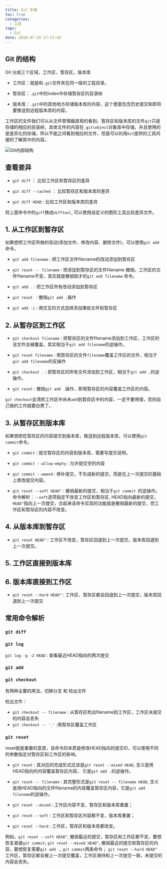 ```yaml
---
title: Git 手册
toc: true
categories:
  - 工具
tags:
  - Git
date: 2018-07-29 17:13:42
---
```


## Git 的结构

Git 分成三个区域，工作区，暂存区，版本库

- 工作区：就是和`.git`文件夹在同一级的工程目录。

- 暂存区：`.git`中的index中存储暂存区的目录树

- 版本库：`.git`中的其他地方存储版本库的内容，这个里面包含历史提交和即将要推送到远程版本库的内容。

工作区的文件我们可以从文件管理器直观的看到，暂存区和版本库的文件`git`只是存储的相应的目录树，具体文件的内容在`.git\object`对象库中存储，并且使用的是差异化的存储，所以不能之间看到相应的文件，但是可以利用`Git`提供的工具间接的了解其中的内容。

![Git内部结构](git_show_01.svg)

## 查看差异

- `git diff` ： 比较工作区和暂存区的差异

- `git diff --cached` ： 比较暂存区和版本库的差异

- `git diff HEAD` : 比较工作区和版本库的差异

将上面命令中的`giff`换成`difftool`, 可以使用自定义的图形工具比较差异文件。

## 1. 从工作区到暂存区

如果想把工作区所做的改动(添加文件、修改内容、删除文件)，可以使用`git add`命令。

- `git add filename` : 把工作区文件filename的改动添加到暂存区

- `git reset -- filename` : 把添加到暂存区的文件filename 撤销，工作区的文件filename不变，其实就是撤销刚才的`git add filename` 命令。

- `git add .` : 把工作区所有改动添加到暂存区
- `git reset ` : 撤销`git add .`操作

- `git add -i` : 用交互的方式选择添加哪些文件到暂存区

## 2. 从暂存区到工作区

- `git checkout filename` : 把暂存区的文件filename添加到工作区，工作区的该文件会被覆盖，其实相当于`git add filename`的逆操作。

- `git reset filename` : 用暂存区的文件`filename`覆盖工作区的文件，相当于`git add filename`的反操作

- `git checkout .` : 把暂存区的所有文件添加到工作区，相当于`git add .`的逆操作。

- `git reset` : 撤销`git add .`操作，即用暂存区的内容覆盖工作区的内容。

`git checkout`会清除工作区中尚未`add`到暂存区中的内容，一定不要用错，否则自己做的工作就要白费了。



## 3. 从暂存区到版本库

如果想把在暂存区的内容提交到版本库，推送到远程版本库，可以使用`git commit`命令。

- `git commit` : 提交暂存区的内容到版本库，需要写提交说明。

- `git commit --allow-empty` : 允许提交空的内容

- `git commit --amend` : 修补提交，不生成新的提交，而是在上一次提交的基础上修改提交内容。

- `git reset --soft HEAD^` : 撤销最新的提交，相当于`git commit `的逆操作。 命令解析：`--soft`选项指定不改变工作区和暂存区, HEAD指向最新的提交，`HEAD^`指向上一次提交，合起来该命令实现的功能就是撤销最新的提交，而工作区和暂存区的内容不改变。


## 4. 从版本库到暂存区

- `git reset HEAD^` : 工作区不改变，暂存区回退到上一次提交，版本库回退到上一次提交。


## 5. 工作区直接到版本库


## 6. 版本库直接到工作区

- `git reset --hard HEAD^` : 工作区、暂存区都会回退到上一次提交，版本库回退到上一次提交

## 常用命令解析

### `git diff`

### `git log`

`git log -g -2 HEAD` : 查看最近HEAD指向的两次提交


### `git add`

### `git checkout`

有两种主要的用法，切换分支 和 检出文件

检出文件：

- `git checkout -- filename` : 从暂存区检出filename到工作区，工作区未提交的内容会丢失
- `git checkout -- '.'` :用暂存区覆盖工作区






### `git reset`

reset就是重置的意思，该命令的本质是修改HEAD指向的提交ID，可以使用不同的参数指定对暂存区和工作区的影响。

- `git reset` : 其对应的完成形式应该是`git reset --mixed HEAD`, 含义是用HEAD指向的内容覆盖暂存区内容，
它是`git add .`的逆操作。

- `git reset -- filename` : 其完整形式是`git reset -- filename HEAD`, 含义是用HEAD指向的文件filename的内容覆盖暂存区内容，它是`git add filename`的逆操作。

- `git reset --mixed` : 工作区内容不变，暂存区和版本库重置；

- `git reset --soft` : 工作区和暂存区内容都不变，版本库重置；

- `git reset --hard` : 工作区，暂存区和版本库都改变。

例如，`git reset --soft HEAD^`, 撤销最近的提交，暂存区和工作区都不变，要想恢复直接`git commit`; `git reset --mixed HEAD^`, 撤销最近的提交和暂存区的内容，要想恢复需要`git add .`, `git commit`两条命令； `git reset --hard HEAD^` 工作区，暂存区都会被上一次提交覆盖，工作区保持和上一次提交一致，未提交的内容会丢失。






